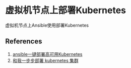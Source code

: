 # 虚拟机节点上部署Kubernetes

 虚拟机节点上Ansible使用部署Kubernetes





 ## References
   1. [ansible一键部署高可用Kubernetes](https://github.com/zhangguanzhang/Kubernetes-ansible)
   2. [和我一步步部署 kubernetes 集群](https://github.com/opsnull/follow-me-install-kubernetes-cluster)

